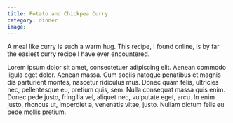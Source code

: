 ```yaml
---
title: Potato and Chickpea Curry
category: dinner
image: 
---
```

A meal like curry is such a warm hug. This recipe, I found online, is by far the easiest curry recipe I have ever encountered.

Lorem ipsum dolor sit amet, consectetuer adipiscing elit. Aenean commodo ligula eget dolor. 
Aenean massa. Cum sociis natoque penatibus et magnis dis parturient montes, nascetur ridiculus mus. 
Donec quam felis, ultricies nec, pellentesque eu, pretium quis, sem. Nulla consequat massa quis enim. Donec pede justo, fringilla vel, aliquet nec, vulputate eget, arcu. 
In enim justo, rhoncus ut, imperdiet a, venenatis vitae, justo. Nullam dictum felis eu pede mollis pretium.